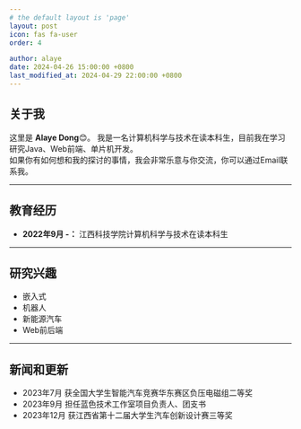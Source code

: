 ```yaml
---
# the default layout is 'page'
layout: post
icon: fas fa-user
order: 4

author: alaye
date: 2024-04-26 15:00:00 +0800
last_modified_at: 2024-04-29 22:00:00 +0800
---
```


## 关于我

这里是 **Alaye Dong**😊。
我是一名计算机科学与技术在读本科生，目前我在学习研究Java、Web前端、单片机开发。<br>
如果你有如何想和我的探讨的事情，我会非常乐意与你交流，你可以通过Email联系我。[<i class="fa-solid fa-envelope"></i>](mailto:alayevast@outlook.com)

---

## 教育经历

- **2022年9月 -：** 江西科技学院计算机科学与技术在读本科生

---

## 研究兴趣

- 嵌入式
- 机器人
- 新能源汽车
- Web前后端

---

## 新闻和更新

- 2023年7月 获全国大学生智能汽车竞赛华东赛区负压电磁组二等奖
- 2023年9月 担任蓝色技术工作室项目负责人、团支书
- 2023年12月 获江西省第十二届大学生汽车创新设计赛三等奖
